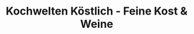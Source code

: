 ---
title: "Kochwelten Köstlich - Feine Kost & Weine"
url: /stuttgart/kochwelten-koestlich-feine-kost-und-weine/
shop: Feinkost
---